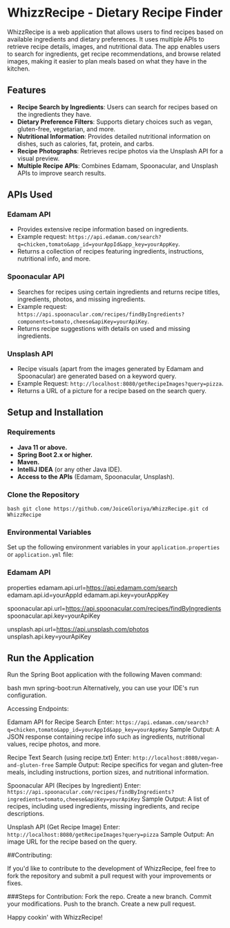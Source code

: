 # WhizzRecipe - Dietary Recipe Finder

WhizzRecipe is a web application that allows users to find recipes based on available ingredients and dietary preferences. It uses multiple APIs to retrieve recipe details, images, and nutritional data. The app enables users to search for ingredients, get recipe recommendations, and browse related images, making it easier to plan meals based on what they have in the kitchen.

## Features

- **Recipe Search by Ingredients**: Users can search for recipes based on the ingredients they have.
- **Dietary Preference Filters**: Supports dietary choices such as vegan, gluten-free, vegetarian, and more.
- **Nutritional Information**: Provides detailed nutritional information on dishes, such as calories, fat, protein, and carbs.
- **Recipe Photographs**: Retrieves recipe photos via the Unsplash API for a visual preview.
- **Multiple Recipe APIs**: Combines Edamam, Spoonacular, and Unsplash APIs to improve search results.

## APIs Used

### Edamam API

- Provides extensive recipe information based on ingredients.
- Example request: `https://api.edamam.com/search?q=chicken,tomato&app_id=yourAppId&app_key=yourAppKey`.
- Returns a collection of recipes featuring ingredients, instructions, nutritional info, and more.

### Spoonacular API

- Searches for recipes using certain ingredients and returns recipe titles, ingredients, photos, and missing ingredients.
- Example request: `https://api.spoonacular.com/recipes/findByIngredients?components=tomato,cheese&apiKey=yourApiKey`.
- Returns recipe suggestions with details on used and missing ingredients.

### Unsplash API

- Recipe visuals (apart from the images generated by Edamam and Spoonacular) are generated based on a keyword query.
- Example Request: `http://localhost:8080/getRecipeImages?query=pizza`.
- Returns a URL of a picture for a recipe based on the search query.

## Setup and Installation

### Requirements

- **Java 11 or above.**
- **Spring Boot 2.x or higher.**
- **Maven.**
- **IntelliJ IDEA** (or any other Java IDE).
- **Access to the APIs** (Edamam, Spoonacular, Unsplash).

### Clone the Repository

`bash
git clone https://github.com/JoiceGloriya/WhizzRecipe.git
cd WhizzRecipe`

### Environmental Variables

Set up the following environment variables in your `application.properties` or `application.yml` file:

### Edamam API
properties
edamam.api.url=https://api.edamam.com/search
edamam.api.id=yourAppId
edamam.api.key=yourAppKey

spoonacular.api.url=https://api.spoonacular.com/recipes/findByIngredients
spoonacular.api.key=yourApiKey

unsplash.api.url=https://api.unsplash.com/photos
unsplash.api.key=yourApiKey

## Run the Application

Run the Spring Boot application with the following Maven command:

bash
mvn spring-boot:run
Alternatively, you can use your IDE's run configuration.

Accessing Endpoints:

Edamam API for Recipe Search
Enter: `https://api.edamam.com/search?q=chicken,tomato&app_id=yourAppId&app_key=yourAppKey`
Sample Output: A JSON response containing recipe info such as ingredients, nutritional values, recipe photos, and more.

Recipe Text Search (using recipe.txt)
Enter: `http://localhost:8080/vegan-and-gluten-free`
Sample Output: Recipe specifics for vegan and gluten-free meals, including instructions, portion sizes, and nutritional information.

Spoonacular API (Recipes by Ingredient)
Enter: `https://api.spoonacular.com/recipes/findByIngredients?ingredients=tomato,cheese&apiKey=yourApiKey`
Sample Output: A list of recipes, including used ingredients, missing ingredients, and recipe descriptions.

Unsplash API (Get Recipe Image)
Enter: `http://localhost:8080/getRecipeImages?query=pizza`
Sample Output: An image URL for the recipe based on the query.

##Contributing:

If you'd like to contribute to the development of WhizzRecipe, feel free to fork the repository and submit a pull request with your improvements or fixes.

###Steps for Contribution:
Fork the repo.
Create a new branch.
Commit your modifications.
Push to the branch.
Create a new pull request.


Happy cookin' with WhizzRecipe!


 
 
